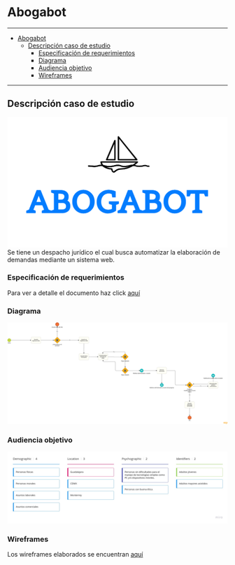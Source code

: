# Abogabot
___
- [Abogabot](#abogabot)
  - [Descripción caso de estudio](#descripción-caso-de-estudio)
    - [Especificación de requerimientos](#especificación-de-requerimientos)
    - [Diagrama](#diagrama)
    - [Audiencia objetivo](#audiencia-objetivo)
    - [Wireframes](#wireframes)
___
## Descripción caso de estudio
![Abogabot](ABOGABOT-logo.png)
Se tiene un despacho jurídico el cual busca automatizar la elaboración de demandas mediante un sistema web.
### Especificación de requerimientos
Para ver a detalle el documento haz click [aquí](requerimientos.pdf)

### Diagrama
![Diagrama](abogabot_diagrama.png)
### Audiencia objetivo
![Audiencia objetivo](audiencia_objetivo.jpg)
### Wireframes
Los wireframes elaborados se encuentran [aquí](wireframes/)